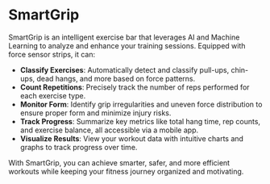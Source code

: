 # SmartGrip
SmartGrip is an intelligent exercise bar that leverages AI and Machine Learning to analyze and enhance your training sessions. Equipped with force sensor strips, it can:

- **Classify Exercises**: Automatically detect and classify pull-ups, chin-ups, dead hangs, and more based on force patterns.
- **Count Repetitions**: Precisely track the number of reps performed for each exercise type.
- **Monitor Form**: Identify grip irregularities and uneven force distribution to ensure proper form and minimize injury risks.
- **Track Progress**: Summarize key metrics like total hang time, rep counts, and exercise balance, all accessible via a mobile app.
- **Visualize Results**: View your workout data with intuitive charts and graphs to track progress over time.

With SmartGrip, you can achieve smarter, safer, and more efficient workouts while keeping your fitness journey organized and motivating.
